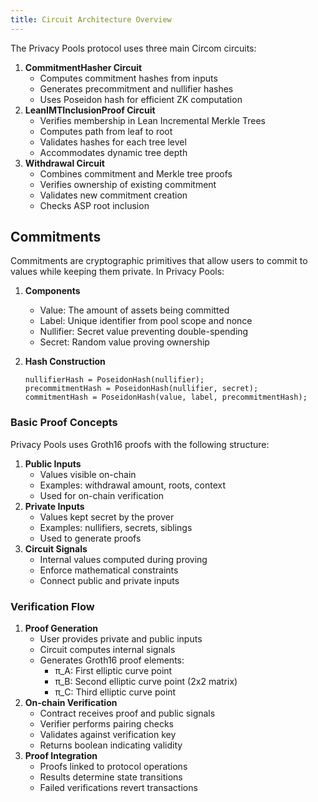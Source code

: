 ```yaml
---
title: Circuit Architecture Overview
---
```


The Privacy Pools protocol uses three main Circom circuits:

1. **CommitmentHasher Circuit**
   - Computes commitment hashes from inputs
   - Generates precommitment and nullifier hashes
   - Uses Poseidon hash for efficient ZK computation
2. **LeanIMTInclusionProof Circuit**
   - Verifies membership in Lean Incremental Merkle Trees
   - Computes path from leaf to root
   - Validates hashes for each tree level
   - Accommodates dynamic tree depth
3. **Withdrawal Circuit**
   - Combines commitment and Merkle tree proofs
   - Verifies ownership of existing commitment
   - Validates new commitment creation
   - Checks ASP root inclusion

## Commitments

Commitments are cryptographic primitives that allow users to commit to values while keeping them private. In Privacy Pools:

1. **Components**
   - Value: The amount of assets being committed
   - Label: Unique identifier from pool scope and nonce
   - Nullifier: Secret value preventing double-spending
   - Secret: Random value proving ownership
2. **Hash Construction**

   ```tsx
   nullifierHash = PoseidonHash(nullifier);
   precommitmentHash = PoseidonHash(nullifier, secret);
   commitmentHash = PoseidonHash(value, label, precommitmentHash);
   ```

### Basic Proof Concepts

Privacy Pools uses Groth16 proofs with the following structure:

1. **Public Inputs**
   - Values visible on-chain
   - Examples: withdrawal amount, roots, context
   - Used for on-chain verification
2. **Private Inputs**
   - Values kept secret by the prover
   - Examples: nullifiers, secrets, siblings
   - Used to generate proofs
3. **Circuit Signals**
   - Internal values computed during proving
   - Enforce mathematical constraints
   - Connect public and private inputs

### Verification Flow

1. **Proof Generation**
   - User provides private and public inputs
   - Circuit computes internal signals
   - Generates Groth16 proof elements:
     - π_A: First elliptic curve point
     - π_B: Second elliptic curve point (2x2 matrix)
     - π_C: Third elliptic curve point
2. **On-chain Verification**
   - Contract receives proof and public signals
   - Verifier performs pairing checks
   - Validates against verification key
   - Returns boolean indicating validity
3. **Proof Integration**
   - Proofs linked to protocol operations
   - Results determine state transitions
   - Failed verifications revert transactions
